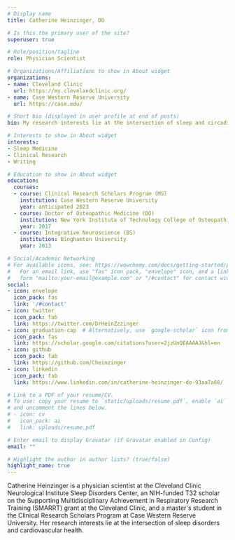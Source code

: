 ```yaml
---
# Display name
title: Catherine Heinzinger, DO

# Is this the primary user of the site?
superuser: true

# Role/position/tagline
role: Physician Scientist

# Organizations/Affiliations to show in About widget
organizations:
- name: Cleveland Clinic
  url: https://my.clevelandclinic.org/
- name: Case Western Reserve University
  url: https://case.edu/

# Short bio (displayed in user profile at end of posts)
bio: My research interests lie at the intersection of sleep and circadian science and cardiovascular health.

# Interests to show in About widget
interests:
- Sleep Medicine
- Clinical Research
- Writing

# Education to show in About widget
education:
  courses:
  - course: Clinical Research Scholars Program (MS)
    institution: Case Western Reserve University
    year: anticipated 2023
  - course: Doctor of Osteopathic Medicine (DO)
    institution: New York Institute of Technology College of Osteopathic Medicine
    year: 2017
  - course: Integrative Neuroscience (BS)
    institution: Binghamton University
    year: 2013

# Social/Academic Networking
# For available icons, see: https://wowchemy.com/docs/getting-started/page-builder/#icons
#   For an email link, use "fas" icon pack, "envelope" icon, and a link in the
#   form "mailto:your-email@example.com" or "/#contact" for contact widget.
social:
- icon: envelope
  icon_pack: fas
  link: '/#contact'
- icon: twitter
  icon_pack: fab
  link: https://twitter.com/DrHeinZzzinger
- icon: graduation-cap  # Alternatively, use `google-scholar` icon from `ai` icon pack
  icon_pack: fas
  link: https://scholar.google.com/citations?user=2jzUnQEAAAAJ&hl=en
- icon: github
  icon_pack: fab
  link: https://github.com/Cheinzinger
- icon: linkedin
  icon_pack: fab
  link: https://www.linkedin.com/in/catherine-heinzinger-do-93aa7a66/

# Link to a PDF of your resume/CV.
# To use: copy your resume to `static/uploads/resume.pdf`, enable `ai` icons in `params.toml`, 
# and uncomment the lines below.
# - icon: cv
#   icon_pack: ai
#   link: uploads/resume.pdf

# Enter email to display Gravatar (if Gravatar enabled in Config)
email: ""

# Highlight the author in author lists? (true/false)
highlight_name: true
---
```


Catherine Heinzinger is a physician scientist at the Cleveland Clinic Neurological Institute Sleep Disorders Center, an NIH-funded T32 scholar on the Supporting Multidisciplinary Achievement in Respiratory Research Training (SMARRT) grant at the Cleveland Clinic, and a master's student in the Clinical Research Scholars Program at Case Western Reserve University. Her research interests lie at the intersection of sleep disorders and cardiovascular health.
